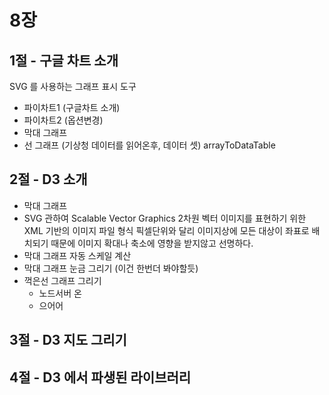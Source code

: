 # 8장



## 1절 - 구글 차트 소개

SVG 를 사용하는 그래프 표시 도구

- 파이차트1 (구글차트 소개)
- 파이차트2 (옵션변경)
- 막대 그래프
- 선 그래프 (기상청 데이터를 읽어온후, 데이터 셋) arrayToDataTable


## 2절 - D3 소개

- 막대 그래프
- SVG 관하여
   Scalable Vector Graphics 2차원 벡터 이미지를 표현하기 위한 XML 기반의 이미지 파일 형식
   픽셀단위와 달리 이미지상에 모든 대상이 좌표로 배치되기 때문에 이미지 확대나 축소에
   영향을 받지않고 선명하다.
- 막대 그래프 자동 스케일 계산
- 막대 그래프 눈금 그리기 (이건 한번더 봐야할듯)
- 꺽은선 그래프 그리기
   - 노드서버 온
   - 으어어

## 3절 - D3 지도 그리기


## 4절 - D3 에서 파생된 라이브러리
